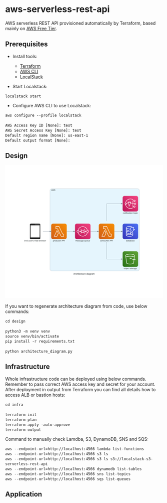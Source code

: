 # aws-serverless-rest-api

AWS serverless REST API provisioned automatically by Terraform, based mainly on [AWS Free Tier](https://aws.amazon.com/free/).

## Prerequisites

* Install tools:
  * [Terraform](https://learn.hashicorp.com/tutorials/terraform/install-cli)
  * [AWS CLI](https://docs.aws.amazon.com/cli/latest/userguide/getting-started-install.html)
  * [LocalStack](https://docs.localstack.cloud/get-started/#localstack-cli)

* Start Localstack:

```
localstack start
```

* Configure AWS CLI to use Localstack:

```
aws configure --profile localstack

AWS Access Key ID [None]: test
AWS Secret Access Key [None]: test
Default region name [None]: us-east-1
Default output format [None]:
```

## Design

![Architecture diagram](design/architecture_diagram.png)

If you want to regenerate architecture diagram from code, use below commands:

```
cd design

python3 -m venv venv
source venv/bin/activate
pip install -r requirements.txt

python architecture_diagram.py
```

## Infrastructure

Whole infrastructure code can be deployed using below commands. Remember to pass correct AWS access key and secret for your account. After deployment in output from Terraform you can find all details how to access ALB or bastion hosts:

```
cd infra

terraform init
terraform plan
terraform apply -auto-approve
terraform output
```

Command to manually check Lamdba, S3, DynamoDB, SNS and SQS:

```
aws --endpoint-url=http://localhost:4566 lambda list-functions
aws --endpoint-url=http://localhost:4566 s3 ls
aws --endpoint-url=http://localhost:4566 s3 ls s3://localstack-s3-serverless-rest-api
aws --endpoint-url=http://localhost:4566 dynamodb list-tables
aws --endpoint-url=http://localhost:4566 sns list-topics
aws --endpoint-url=http://localhost:4566 sqs list-queues
```

## Application